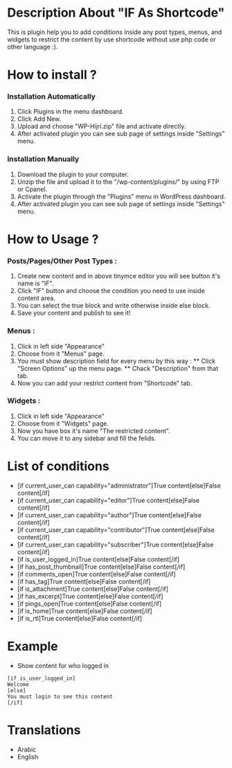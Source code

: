 # Description About "IF As Shortcode"
This is plugin help you to add conditions inside any post types, menus, and widgets to restrict the content by use shortcode without use php code or other language :).

# How to install ?
### Installation Automatically
1. Click Plugins in the menu dashboard.
2. Click Add New.
3. Upload and choose "WP-Hijri.zip" file and activate directly.
4. After activated plugin you can see sub page of settings inside "Settings" menu.

### Installation Manually
1. Download the plugin to your computer.
2. Unzip the file and upload it to the "/wp-content/plugins/" by using FTP or Cpanel.
3. Activate the plugin through the "Plugins" menu in WordPress dashboard.
4. After activated plugin you can see sub page of settings inside "Settings" menu.

# How to Usage ?
### Posts/Pages/Other Post Types :
1. Create new content and in above tinymce editor you will see button it's name is "IF".
2. Click "IF" button and choose the condition you need to use inside content area.
3. You can select the true block and write otherwise inside else block.
4. Save your content and publish to see it!
 

### Menus :
1. Click in left side "Appearance"
2. Choose from it "Menus" page.
3. You must show description field for every menu by this way :
** Click "Screen Options" up the menu page.
** Chack "Description" from that tab.
4. Now you can add your restrict content from "Shortcode" tab.

### Widgets : 
1. Click in left side "Appearance"
2. Choose from it "Widgets" page.
3. Now you have box it's name "The restricted content".
4. You can move it to any sidebar and fill the felids.
 
 # List of conditions
 * [if current_user_can capability="administrator"]True content[else]False content[/if]
 * [if current_user_can capability="editor"]True content[else]False content[/if]
 * [if current_user_can capability="author"]True content[else]False content[/if]
 * [if current_user_can capability="contributor"]True content[else]False content[/if]
 * [if current_user_can capability="subscriber"]True content[else]False content[/if]
 * [if is_user_logged_in]True content[else]False content[/if]
 * [if has_post_thumbnail]True content[else]False content[/if]
 * [if comments_open]True content[else]False content[/if]
 * [if has_tag]True content[else]False content[/if]
 * [if is_attachment]True content[else]False content[/if]
 * [if has_excerpt]True content[else]False content[/if]
 * [if pings_open]True content[else]False content[/if]
 * [if is_home]True content[else]False content[/if]
 * [if is_rtl]True content[else]False content[/if]
 
 # Example
 * Show content for who logged in
 ```
 [if is_user_logged_in]
 Welcome
 [else]
 You must login to see this content
 [/if]
 ```

 # Translations
  * Arabic
  * English
